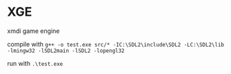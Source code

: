 # XGE
xmdi game engine

compile with `g++ -o test.exe src/* -IC:\SDL2\include\SDL2 -LC:\SDL2\lib -lmingw32 -lSDL2main -lSDL2 -lopengl32` 

run with `.\test.exe`